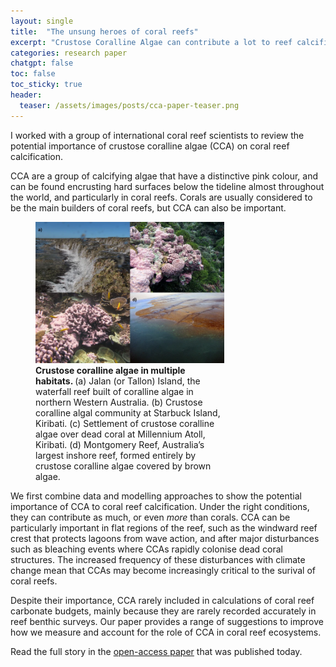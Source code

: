```yaml
---
layout: single
title:  "The unsung heroes of coral reefs"
excerpt: "Crustose Coralline Algae can contribute a lot to reef calcification"
categories: research paper
chatgpt: false
toc: false
toc_sticky: true
header:
  teaser: /assets/images/posts/cca-paper-teaser.png
---
```


I worked with a group of international coral reef scientists to review the potential importance of crustose coralline algae (CCA) on coral reef calcification.

CCA are a group of calcifying algae that have a distinctive pink colour, and can be found encrusting hard surfaces below the tideline almost throughout the world, and particularly in coral reefs.
Corals are usually considered to be the main builders of coral reefs, but CCA can also be important.

<figure style="width: 60%" class="align-center">
  <!-- <img src="{{ site.url }}{{ site.baseurl }}/assets/images/bio-Madi-coral.png" alt="Coral close-up"> -->
  <img src="/assets/images/posts/cca-paper-Fig2.png" alt="Images of CCA on coral reefs.">
  <figcaption> <strong> Crustose coralline algae in multiple habitats. </strong> (a) Jalan (or Tallon) Island, the waterfall reef built of coralline algae in northern Western Australia. (b) Crustose coralline algal community at Starbuck Island, Kiribati. (c) Settlement of crustose coralline algae over dead coral at Millennium Atoll, Kiribati. (d) Montgomery Reef, Australia’s largest inshore reef, formed entirely by crustose coralline algae covered by brown algae.
</figcaption>
</figure>

We first combine data and modelling approaches to show the potential importance of CCA to coral reef calcification.
Under the right conditions, they can contribute as much, or even *more* than corals.
CCA can be particularly important in flat regions of the reef, such as the windward reef crest that protects lagoons from wave action, and after major disturbances such as bleaching events where CCAs rapidly colonise dead coral structures.
The increased frequency of these disturbances with climate change mean that CCAs may become increasingly critical to the surival of coral reefs.

Despite their importance, CCA rarely included in calculations of coral reef carbonate budgets, mainly because they are rarely recorded accurately in reef benthic surveys.
Our paper provides a range of suggestions to improve how we measure and account for the role of CCA in coral reef ecosystems.

Read the full story in the [open-access paper](https://www.nature.com/articles/s43247-023-00766-w) that was published today.
